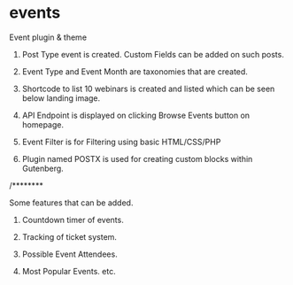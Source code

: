 # events
Event plugin &amp; theme


1. Post Type event is created. Custom Fields can be added on such posts.

2. Event Type and Event Month are taxonomies that are created.

3. Shortcode to list 10 webinars is created and listed which can be seen below landing image.

4. API Endpoint is displayed on clicking Browse Events button on homepage.

5. Event Filter is for Filtering using basic HTML/CSS/PHP

6. Plugin named POSTX is used for creating custom blocks within Gutenberg.



/********

Some features that can be added.

1. Countdown timer of events.

2. Tracking of ticket system.

3. Possible Event Attendees.

4. Most Popular Events. etc.
